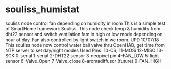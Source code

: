 # souliss_humistat
souliss node control fan depending on humidity in room
This is a simple test of SmartHome framework Souliss.
This node check temp & humidity from dht22 sensor and switch ventilation fam in high or low mode depending
on hour of day. Fan also controlled by light switch in wc room.
UPD 10/07/18  
This souliss node now control water ball valve thru OpenHAB, get time from NTP server to set day/night modes
Used Pins:
10-CS,
11-MOSi
12-MISO
13-SCK
0-serial
1-serial
2-DHT22 sensor
3-neopixel pin
4-FAN_LOW
5-light sensor
6-Valve_Open
7-Valve_close
8-aromadiffusor (future)
9-FAN_HIGH